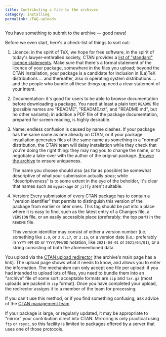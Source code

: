 ```yaml
---
title: Contributing a file to the archives
category: installing
permalink: /FAQ-uploads
---
```


You have something to submit to the archive&nbsp;&mdash; good news!

Before we even start, here's a check-list of things to sort out:

1.  Licence: in the spirit of TeX, we hope for free software; in
    the spirit of today's lawyer-enthralled society, CTAN
    provides a 
    [list of "standard" licence statements](https://ctan.org/license).
    Make sure that there's a formal statement of the licence of your
    package, somewhere in the files you upload; beyond the CTAN
    installation, your package is a candidate for inclusion in (La)TeX
    distributions&nbsp;&hellip; and thereafter, also in operating system
    distributions&nbsp;&hellip; and the people who bundle all these things up
    need a clear statement of your intent. 
2.  Documentation: it's good for users to be able to browse
    documentation before downloading a package.  You need at least a
    plain text `README` file (possible names are
    "README", "README.txt", and "README.md", but no other variants);
    in addition a PDF file of the package documentation, prepared for screen
    reading, is highly desirable.
3.  Name: endless confusion is caused by name clashes.  If your
    package has the same name as one already on CTAN, or if your
    package installation generates files of the same name as something
    in a "normal" distribution, the CTAN team will delay
    installation while they check that you're doing the right thing:
    they may nag you to change the name, or to negotiate a take-over
    with the author of the original package. 
    [Browse the archive](FAQ-findfiles) to ensure uniqueness.

    The name you choose should also (as far as possible) be somewhat
    descriptive of what your submission actually _does_; while
    "descriptiveness" is to some extent in the eye of the beholder,
    it's clear that names such as `mypackage` or `jiffy`
    aren't suitable.
4.  Version: Every submission of every CTAN package has to contain a
    "version identifier" that permits to distinguish this version of
    the package from earlier or later ones. This tag should be put
    into a place where it is easy to find, such as the latest entry
    of a Changes file, a `VERSION` file, or an easily accessible place
    (preferably: the top part) in the `README` file.

    This version identifier may consist of either a version number
    (i.e. something like `1.0`, or `3.0.17`, or `2.1a`, or a version
    date (i.e.: preferably in `YYYY-MM-DD` or `YYYY/MM/DD` notation,
    like `2021-04-01` or `2021/04/01`), or a string consisting of
    both the aforementioned data.


You upload via the [CTAN upload redirector](https://ctan.org/upload)
(the archive's main page has a link).  The upload page shows what it
needs to know, and allows you to enter the information.  The mechanism
can only accept one file per upload: if you had intended to upload
lots of files, you need to bundle them into an "archive" file of some
sort; acceptable formats are `zip` and `tar.gz` (most uploads are packed
in `zip` format).  Once you have completed your upload, the redirector
assigns it to a member of the team for processing.

If you can't use this method, or if you find something confusing, ask
advice of the [CTAN management team](mailto:ctan@dante.de).

If your package is large, or regularly updated, it may be appropriate
to "mirror" your contribution direct into CTAN. Mirroring is only practical
using `ftp` or `rsync`, so this facility is limited to packages offered by
a server that uses one of those protocols.

